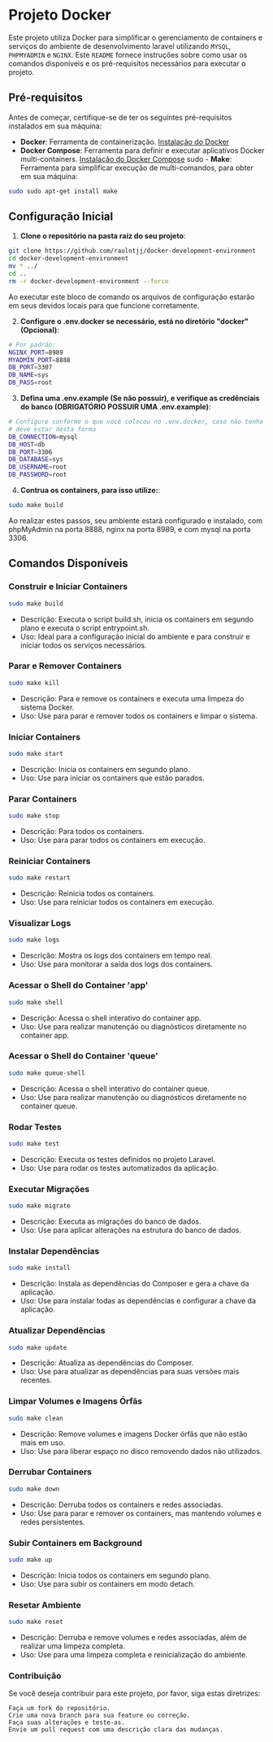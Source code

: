 # Projeto Docker

Este projeto utiliza Docker para simplificar o gerenciamento de containers e serviços do ambiente de desenvolvimento laravel utilizando `MYSQL`, `PHPMYADMIN` e `NGINX`. Este `README` fornece instruções sobre como usar os comandos disponíveis e os pré-requisitos necessários para executar o projeto.

## Pré-requisitos

Antes de começar, certifique-se de ter os seguintes pré-requisitos instalados em sua máquina:

- **Docker**: Ferramenta de containerização. [Instalação do Docker](https://docs.docker.com/get-docker/)
- **Docker Compose**: Ferramenta para definir e executar aplicativos Docker multi-containers. [Instalação do Docker Compose](https://docs.docker.com/compose/install/)
sudo - **Make**: Ferramenta para simplificar execução de multi-comandos, para obter em sua máquina:
```bash
sudo sudo apt-get install make
```

## Configuração Inicial

1. **Clone o repositório na pasta raíz do seu projeto**:

```bash
git clone https://github.com/raulntjj/docker-development-environment
cd docker-development-environment
mv * ../
cd ..
rm -r docker-development-environment --force
```

Ao executar este bloco de comando os arquivos de configuração estarão em seus devidos locais para que funcione corretamente.

2. **Configure o .env.docker se necessário, está no diretório "docker" (Opcional)**:
```bash
# Por padrão:
NGINX_PORT=8989
MYADMIN_PORT=8888
DB_PORT=3307
DB_NAME=sys
DB_PASS=root
```
3. **Defina uma .env.example (Se não possuir), e verifique as credênciais do banco (OBRIGATÓRIO POSSUIR UMA .env.example)**:
```bash
# Configure conforme o que você colocou no .env.docker, caso não tenha alterado,
# deve estar desta forma
DB_CONNECTION=mysql
DB_HOST=db
DB_PORT=3306
DB_DATABASE=sys
DB_USERNAME=root
DB_PASSWORD=root
```

4. **Contrua os containers, para isso utilize:**:

```bash
sudo make build
```
Ao realizar estes passos, seu ambiente estará configurado e instalado, com phpMyAdmin na porta 8888, nginx na porta 8989, e com mysql na porta 3306. 

## Comandos Disponíveis

### Construir e Iniciar Containers

```bash
sudo make build
```
- Descrição: Executa o script build.sh, inicia os containers em segundo plano e executa o script entrypoint.sh.
- Uso: Ideal para a configuração inicial do ambiente e para construir e iniciar todos os serviços necessários.

### Parar e Remover Containers

```bash
sudo make kill
```
- Descrição: Para e remove os containers e executa uma limpeza do sistema Docker.
- Uso: Use para parar e remover todos os containers e limpar o sistema.

### Iniciar Containers

```bash
sudo make start
```
- Descrição: Inicia os containers em segundo plano.
- Uso: Use para iniciar os containers que estão parados.

### Parar Containers

```bash
sudo make stop
```
- Descrição: Para todos os containers.
- Uso: Use para parar todos os containers em execução.

### Reiniciar Containers

```bash
sudo make restart
```
- Descrição: Reinicia todos os containers.
- Uso: Use para reiniciar todos os containers em execução.

### Visualizar Logs

```bash
sudo make logs
```
- Descrição: Mostra os logs dos containers em tempo real.
- Uso: Use para monitorar a saída dos logs dos containers.

### Acessar o Shell do Container 'app'

```bash
sudo make shell
```
- Descrição: Acessa o shell interativo do container app.
- Uso: Use para realizar manutenção ou diagnósticos diretamente no container app.

### Acessar o Shell do Container 'queue'

```bash
sudo make queue-shell
```
- Descrição: Acessa o shell interativo do container queue.
- Uso: Use para realizar manutenção ou diagnósticos diretamente no container queue.

### Rodar Testes

```bash
sudo make test
```
- Descrição: Executa os testes definidos no projeto Laravel.
- Uso: Use para rodar os testes automatizados da aplicação.

### Executar Migrações

```bash
sudo make migrate
```
- Descrição: Executa as migrações do banco de dados.
- Uso: Use para aplicar alterações na estrutura do banco de dados.

### Instalar Dependências

```bash
sudo make install
```
- Descrição: Instala as dependências do Composer e gera a chave da aplicação.
- Uso: Use para instalar todas as dependências e configurar a chave da aplicação.

### Atualizar Dependências

```bash
sudo make update
```
- Descrição: Atualiza as dependências do Composer.
- Uso: Use para atualizar as dependências para suas versões mais recentes.

### Limpar Volumes e Imagens Órfãs

```bash
sudo make clean
```
- Descrição: Remove volumes e imagens Docker órfãs que não estão mais em uso.
- Uso: Use para liberar espaço no disco removendo dados não utilizados.

### Derrubar Containers

```bash
sudo make down
```
- Descrição: Derruba todos os containers e redes associadas.
- Uso: Use para parar e remover os containers, mas mantendo volumes e redes persistentes.

### Subir Containers em Background

```bash
sudo make up
```
- Descrição: Inicia todos os containers em segundo plano.
- Uso: Use para subir os containers em modo detach.

### Resetar Ambiente

```bash
sudo make reset
```
- Descrição: Derruba e remove volumes e redes associadas, além de realizar uma limpeza completa.
- Uso: Use para uma limpeza completa e reinicialização do ambiente.

### Contribuição

Se você deseja contribuir para este projeto, por favor, siga estas diretrizes:

    Faça um fork do repositório.
    Crie uma nova branch para sua feature ou correção.
    Faça suas alterações e teste-as.
    Envie um pull request com uma descrição clara das mudanças.